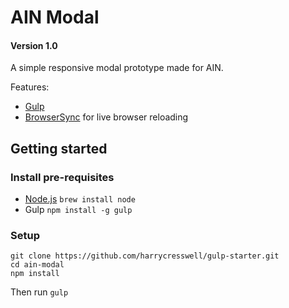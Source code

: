# AIN Modal

#### Version 1.0

A simple responsive modal prototype made for AIN.

Features:
- [Gulp](http://gulpjs.com/)
- [BrowserSync](http://www.browsersync.io/) for live browser reloading

## Getting started

### Install pre-requisites

- [Node.js](http://nodejs.org/) `brew install node`
- Gulp `npm install -g gulp`

### Setup
```
git clone https://github.com/harrycresswell/gulp-starter.git
cd ain-modal
npm install
```
Then run `gulp`
